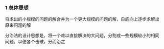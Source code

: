 ### 1 总体思想

将求出的小规模的问题的解合并为一个更大规模的问题的解，自底向上逐步求解出原来问题的解

分治法的设计思想是，将一个难以直接解决的大问题，分割成一些规模较小的相同问题，以便各个击破，分而治之